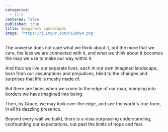 ```yaml
---
categories:
  - life
centered: false
published: true
title: Imaginary Landscapes
image: 'https://i.imgur.com/H11oNy4.png'
---
```

The universe does not care 
what we think about it, 
but the more that we care,
the less we are connected with it,
and what we think about it
becomes the map 
we use to make our way within it.

And thus we live our separate lives,
each in our own imagined landscape,
born from our assumptions and prejudices,
blind to the changes and surprises
that life is mostly made of.

But there are times
when we come to the edge of our map,
bumping into borders 
we have imagined into being.

Then, by Grace,
we may look over the edge,
and see the world's true form,
in all its dazzling presence.

Beyond every wall we build,
there is a vista 
surpassing understanding,
confounding our expectations,
out past the limits
of hope and fear.



